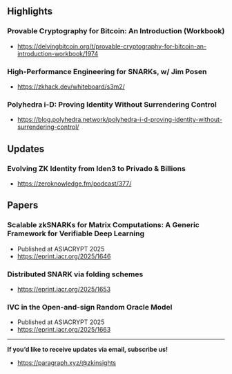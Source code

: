 ## Highlights
### Provable Cryptography for Bitcoin: An Introduction (Workbook)
- <https://delvingbitcoin.org/t/provable-cryptography-for-bitcoin-an-introduction-workbook/1974>
### High-Performance Engineering for SNARKs, w/ Jim Posen 
- <https://zkhack.dev/whiteboard/s3m2/>
### Polyhedra i-D: Proving Identity Without Surrendering Control 
- <https://blog.polyhedra.network/polyhedra-i-d-proving-identity-without-surrendering-control/>
## Updates
### Evolving ZK Identity from Iden3 to Privado & Billions
- <https://zeroknowledge.fm/podcast/377/>


## Papers

### Scalable zkSNARKs for Matrix Computations: A Generic Framework for Verifiable Deep Learning 
- Published at ASIACRYPT 2025
- <https://eprint.iacr.org/2025/1646>

### Distributed SNARK via folding schemes
- <https://eprint.iacr.org/2025/1653>

### IVC in the Open-and-sign Random Oracle Model
- Published at ASIACRYPT 2025
- <https://eprint.iacr.org/2025/1663>

---
**If you’d like to receive updates via email, subscribe us!**

- <https://paragraph.xyz/@zkinsights>
